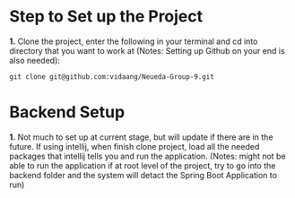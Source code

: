 # Step to Set up the Project
**1.** Clone the project, enter the following in your terminal and cd into directory that you want to work at (Notes: Setting up Github on your end is also needed):
```
git clone git@github.com:vidaang/Neueda-Group-9.git
```

# Backend Setup
**1.** Not much to set up at current stage, but will update if there are in the future. If using intellij, when finish clone project, load all the needed packages that intellij tells you and run the application.
(Notes: might not be able to run the application if at root level of the project, try to go into the backend folder and the system will detact the Spring Boot Application to run)
